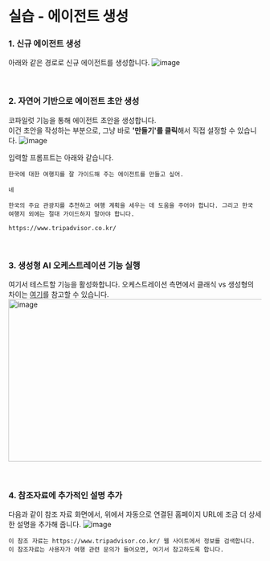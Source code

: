 실습 - 에이전트 생성
===

### 1. 신규 에이전트 생성
아래와 같은 경로로 신규 에이전트를 생성합니다.
![image](https://github.com/user-attachments/assets/2b324eb1-d57d-44c1-b43f-4e034ece25fd)

</br>

### 2. 자연어 기반으로 에이전트 초안 생성
코파일럿 기능을 통해 에이전트 초안을 생성합니다.   
이건 초안을 작성하는 부분으로, 그냥 바로 **'만들기'를 클릭**해서 직접 설정할 수 있습니다.
![image](https://github.com/user-attachments/assets/c6bd8964-785b-411e-bfa1-1287a2337501)


입력할 프롬프트는 아래와 같습니다.

```
한국에 대한 여행지를 잘 가이드해 주는 에이전트를 만들고 싶어.
```

```
네
```

```
한국의 주요 관광지를 추천하고 여행 계획을 세우는 데 도움을 주어야 합니다. 그리고 한국 여행지 외에는 절대 가이드하지 말아야 합니다.
```

```
https://www.tripadvisor.co.kr/
```

</br>

### 3. 생성형 AI 오케스트레이션 기능 실행
여기서 테스트할 기능을 활성화합니다. 오케스트레이션 측면에서 클래식 vs 생성형의 차이는 [여기](https://learn.microsoft.com/en-us/microsoft-copilot-studio/advanced-generative-actions)를 참고할 수 있습니다.
<img width="1184" height="323" alt="image" src="https://github.com/user-attachments/assets/956c11db-fa22-4f0e-ad7f-668d76be61fa" />

</br>

### 4. 참조자료에 추가적인 설명 추가
다음과 같이 참조 자료 화면에서, 위에서 자동으로 연결된 홈페이지 URL에 조금 더 상세한 설명을 추가해 줍니다.
![image](https://github.com/user-attachments/assets/7b0bc417-4d09-4323-b7ac-d17ccaf87798)

```
이 참조 자료는 https://www.tripadvisor.co.kr/ 웹 사이트에서 정보를 검색합니다.
이 참조자료는 사용자가 여행 관련 문의가 들어오면, 여기서 참고하도록 합니다.
```
